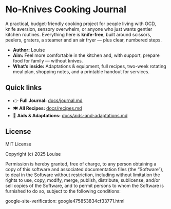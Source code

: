 # No-Knives Cooking Journal

A practical, budget-friendly cooking project for people living with OCD, knife aversion, sensory overwhelm, or anyone who just wants gentler kitchen routines. Everything here is **knife-free**, built around scissors, peelers, graters, a steamer and an air fryer — plus clear, numbered steps.

- **Author:** Louise  
- **Aim:** Feel more comfortable in the kitchen and, with support, prepare food for family — without knives.  
- **What’s inside:** Adaptations & equipment, full recipes, two-week rotating meal plan, shopping notes, and a printable handout for services.

## Quick links
- 👉 **Full Journal:** [docs/journal.md](docs/journal.md)  
- 🍽️ **All Recipes:** [docs/recipes.md](docs/recipes.md)  
- 🧰 **Aids & Adaptations:** [docs/aids-and-adaptations.md](docs/aids-and-adaptations.md)

## License
MIT License

Copyright (c) 2025 Louise

Permission is hereby granted, free of charge, to any person obtaining a copy
of this software and associated documentation files (the “Software”), to deal
in the Software without restriction, including without limitation the rights
to use, copy, modify, merge, publish, distribute, sublicense, and/or sell
copies of the Software, and to permit persons to whom the Software is
furnished to do so, subject to the following conditions:

<meta name="google-site-verification" content="C7n-hoY0nGd8xznfy6cze65v7CGd1inAclQSxw8m-_Q" />

google-site-verification: google475853834cf33771.html

